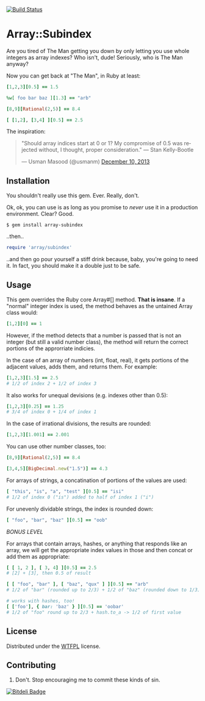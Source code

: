 [![Build Status](https://travis-ci.org/xunker/array-subindex.png?branch=master)](https://travis-ci.org/xunker/array-subindex)
# Array::Subindex

Are you tired of The Man getting you down by only letting you use whole
integers as array indexes? Who isn't, dude! Seriously, who is The Man anyway?

Now you can get back at "The Man", in Ruby at least:

```ruby
[1,2,3][0.5] == 1.5

%w[ foo bar baz ][1.3] == "arb"

[8,9][Rational(2,5)] == 8.4

[ [1,2], [3,4] ][0.5] == 2.5
``` 

The inspiration:

<blockquote class="twitter-tweet" lang="en"><p>&quot;Should array indices start at 0 or 1? My compromise of 0.5 was rejected without, I thought, proper consideration.&quot; — Stan Kelly-Bootle</p>&mdash; Usman Masood (@usmanm) <a href="https://twitter.com/usmanm/statuses/410449694603485184">December 10, 2013</a></blockquote><script async src="//platform.twitter.com/widgets.js" charset="utf-8"></script>

## Installation

You shouldn't really use this gem. Ever. Really, don't.

Ok, ok, you can use is as long as you promise to *never* use it in a
production environment. Clear?  Good.

    $ gem install array-subindex

..then..

```ruby
require 'array/subindex'
```

..and then go pour yourself a stiff drink because, baby, you're going to need it. In fact, you should make it a double just to be safe.

## Usage

This gem overrides the Ruby core Array#[] method. **That is insane**. If a
"normal" integer index is used, the method behaves as the untained Array class would:

```ruby
[1,2][0] == 1
```

However, if the method detects that a number is passed that is not an integer
(but still a valid number class), the method will return the correct portions of the approrriate indicies.

In the case of an array of numbers (int, float, real), it gets portions of the
adjacent values, adds them, and returns them. For example:

```ruby
[1,2,3][1.5] == 2.5
# 1/2 of index 2 + 1/2 of index 3
```

It also works for unequal devisions (e.g. indexes other than 0.5):

```ruby
[1,2,3][0.25] == 1.25
# 3/4 of index 0 + 1/4 of index 1
```

In the case of irrational divisions, the results are rounded:

```ruby
[1,2,3][1.001] == 2.001
```

You can use other number classes, too:

```ruby
[8,9][Rational(2,5)] == 8.4

[3,4,5][BigDecimal.new("1.5")] == 4.3
```

For arrays of strings, a concatination of portions of the values are used:

```ruby
[ "this", "is", "a", "test" ][0.5] == "isi"
# 1/2 of index 0 ("is") added to half of index 1 ("i")
```

For unevenly dividable strings, the index is rounded down:

```ruby
[ "foo", "bar", "baz" ][0.5] == "oob"
```

_BONUS LEVEL_

For arrays that contain arrays, hashes, or anything that responds like an
array, we will get the appropriate index values in those and then concat
or add them as appropriate:

```ruby
[ [ 1, 2 ], [ 3, 4] ][0.5] == 2.5
# [2] + [3], then 0.5 of result

[ [ "foo", "bar" ], [ "baz", "qux" ] ][0.5] == "arb"
# 1/2 of "bar" (rounded up to 2/3) + 1/2 of "baz" (rounded down to 1/3)

# works with hashes, too!
[ ['foo'], { bar: 'baz' } ][0.5] == 'oobar'
# 1/2 of "foo" round up to 2/3 + hash.to_a -> 1/2 of first value
```

## License

Distributed under the [WTFPL](https://github.com/rlespinasse/WTFPL) license.

## Contributing

1. Don't. Stop encouraging me to commit these kinds of sin.

[![Bitdeli Badge](https://d2weczhvl823v0.cloudfront.net/xunker/array-subindex/trend.png)](https://bitdeli.com/free "Bitdeli Badge")

